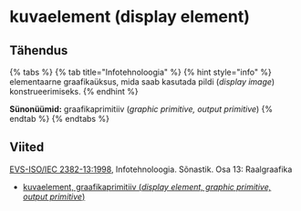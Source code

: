 # kuvaelement \(display element\)

## Tähendus

{% tabs %}
{% tab title="Infotehnoloogia" %}
{% hint style="info" %}
elementaarne graafikaüksus, mida saab kasutada pildi \(_display image_\) konstrueerimiseks.
{% endhint %}

**Sünonüümid:** graafikaprimitiiv \(_graphic primitive, output primitive_\)
{% endtab %}
{% endtabs %}

## Viited

[EVS-ISO/IEC 2382-13:1998](https://www.evs.ee/et/evs-iso-iec-2382-13-1998), Infotehnoloogia. Sõnastik. Osa 13: Raalgraafika

* [kuvaelement, graafikaprimitiiv \(_display element, graphic primitive, output primitive_\)](http://www.eki.ee/dict/its/index.cgi?Q=D2831057-6C03-1014-88DC-FC5F0DBED45A&F=GUID&C01=1&C02=0&C10=1)

